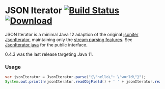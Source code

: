 # JSON Iterator [![Build Status](https://travis-ci.org/comodal/json-iterator.svg?branch=master)](https://travis-ci.org/comodal/json-iterator) [ ![Download](https://api.bintray.com/packages/comodal/libraries/json-iterator/images/download.svg) ](https://bintray.com/comodal/libraries/json-iterator/_latestVersion)

JSON Iterator is a minimal Java 12 adaption of the original [jsoniter JsonIterator](https://github.com/json-iterator/java), maintaining only the [stream parsing features](http://jsoniter.com/java-features.html#iterator-to-rescue).  See [JsonIterator.java](systems.comodal.json_iterator/src/main/java/systems/comodal/jsoniter/JsonIterator.java) for the public interface.

0.4.3 was the last release targeting Java 11.

### Usage
```java
var jsonIterator = JsonIterator.parse("{\"hello\": \"world\"}");
System.out.println(jsonIterator.readObjField() + ' ' + jsonIterator.readString());
```
